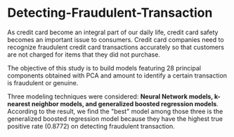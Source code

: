 # Detecting-Fraudulent-Transaction

As credit card become an integral part of our daily life, credit card safety becomes an important issue to consumers. Credit card companies need to recognize fraudulent credit card transactions accurately so that customers are not charged for items that they did not purchase. 

The objective of this study is to build models featuring 28 principal components obtained with PCA and amount to identify a certain transaction is fraudulent or genuine. 

Three modeling techniques were considered: **Neural Network models, k-nearest neighbor models, and generalized boosted regression models**. According to the result, we find the "best" model among those three is the generalized boosted regression model because they have the highest true positive rate (0.8772) on detecting fraudulent transaction.
